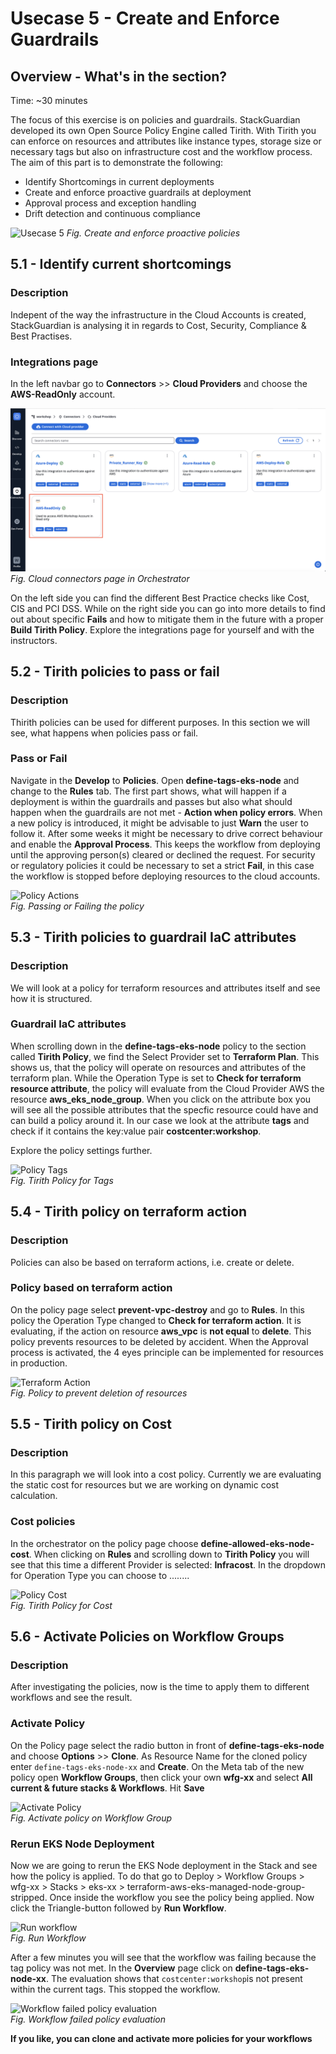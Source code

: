 # Usecase 5 - Create and Enforce Guardrails

## Overview - What's in the section?
Time: ~30 minutes  

The focus of this exercise is on policies and guardrails. StackGuardian developed its own Open Source Policy Engine called Tirith. With Tirith you can enforce on resources and attributes like instance types, storage size or necessary tags but also on infrastructure cost and the workflow process. 
The aim of this part is to demonstrate the following:

* Identify Shortcomings in current deployments
* Create and enforce proactive guardrails at deployment
* Approval process and exception handling 
* Drift detection and continuous compliance

![Usecase 5](image/usecase4.png)
_Fig. Create and enforce proactive policies_

## 5.1 - Identify current shortcomings
### Description
Indepent of the way the infrastructure in the Cloud Accounts is created, StackGuardian is analysing it in regards to Cost, Security, Compliance & Best Practises. 

### Integrations page

In the left navbar go to **Connectors** >> **Cloud Providers** and choose the **AWS-ReadOnly** account. 


![Integrations](image/connectors.png)
_Fig. Cloud connectors page in Orchestrator_


On the left side you can find the different Best Practice checks like Cost, CIS and PCI DSS. While on the right side you can go into more details to find out about specific **Fails** and how to mitigate them in the future with a proper **Build Tirith Policy**. Explore the integrations page for yourself and with the instructors. 

## 5.2 - Tirith policies to pass or fail 
### Description
Thirith policies can be used for different purposes. In this section we will see, what happens when policies pass or fail.

### Pass or Fail 
Navigate in the **Develop** to **Policies**. Open **define-tags-eks-node** and change to the **Rules** tab. The first part shows, what will happen if a deployment is within the guardrails and passes but also what should happen when the guardrails are not met - **Action when policy errors**. 
When a new policy is introduced, it might be advisable to just **Warn** the user to follow it. After some weeks it might be necessary to drive correct behaviour and enable the **Approval Process**. This keeps the workflow from deploying until the approving person(s) cleared or declined the request. For security or regulatory policies it could be necessary to set a strict **Fail**, in this case the workflow is stopped before deploying resources to the cloud accounts. 

![Policy Actions](image/policy-actions.png)  
_Fig. Passing or Failing the policy_  

## 5.3 - Tirith policies to guardrail IaC attributes
### Description
We will look at a policy for terraform resources and attributes itself and see how it is structured.

### Guardrail IaC attributes
When scrolling down in the **define-tags-eks-node** policy to the section called **Tirith Policy**, we find the Select Provider set to **Terraform Plan**. This shows us, that the policy will operate on resources and attributes of the terraform plan. 
While the Operation Type is set to **Check for terraform resource attribute**, the policy will evaluate from the Cloud Provider AWS the resource **aws_eks_node_group**. When you click on the attribute box you will see all the possible attributes that the specfic resource could have and can build a policy around it. 
In our case we look at the attribute **tags** and check if it contains the key:value pair **costcenter:workshop**. 

Explore the policy settings further.

![Policy Tags](image/policy-tags.png)  
_Fig. Tirith Policy for Tags_  


## 5.4 - Tirith policy on terraform action
### Description
Policies can also be based on terraform actions, i.e. create or delete.

### Policy based on terraform action
On the policy page select **prevent-vpc-destroy** and go to **Rules**. 
In this policy the Operation Type changed to **Check for terraform action**. It is evaluating, if the action on resource **aws_vpc** is **not equal** to **delete**. This policy prevents resources to be deleted by accident. When the Approval process is activated, the 4 eyes principle can be implemented for resources in production.

![Terraform Action](image/policy-delete.png)  
_Fig. Policy to prevent deletion of resources_  


## 5.5 - Tirith policy on Cost
### Description
In this paragraph we will look into a cost policy. Currently we are evaluating the static cost for resources but we are working on dynamic cost calculation. 
### Cost policies
In the orchestrator on the policy page choose **define-allowed-eks-node-cost**. When clicking on **Rules** and scrolling down to **Tirith Policy** you will see that this time a different Provider is selected: **Infracost**. 
In the dropdown for Operation Type you can choose to  ........

![Policy Cost](image/policy-cost.png)  
_Fig. Tirith Policy for Cost_ 



## 5.6 - Activate Policies on Workflow Groups
### Description
After investigating the policies, now is the time to apply them to different workflows and see the result. 
### Activate Policy
On the Policy page select the radio button in front of **define-tags-eks-node** and choose **Options** >> **Clone**. As Resource Name for the cloned policy enter ``define-tags-eks-node-xx`` and **Create**. On the Meta tab of the new policy open **Workflow Groups**, then click your own **wfg-xx** and select **All current & future stacks & Workflows**.  Hit **Save** 

![Activate Policy](image/activate-policy.png)  
_Fig. Activate policy on Workflow Group_  


### Rerun EKS Node Deployment 
Now we are going to rerun the EKS Node deployment in the Stack and see how the policy is applied. To do that go to Deploy > Workflow Groups >  wfg-xx > Stacks > eks-xx > terraform-aws-eks-managed-node-group-stripped. Once inside the workflow you see the policy being applied. Now click the Triangle-button followed by **Run Workflow**.

![Run workflow](image/run-workflow.png)  
_Fig. Run Workflow_  

After a few minutes you will see that the workflow was failing because the tag policy was not met. In the **Overview** page click on **define-tags-eks-node-xx**. The evaluation shows that ``costcenter:workshop``is not present within the current tags. This stopped the workflow. 

![Workflow failed policy evaluation](image/policy-failed.png)  
_Fig. Workflow failed policy evaluation_  

**If you like, you can clone and activate more policies for your workflows**
